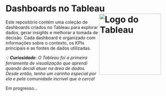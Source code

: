 # Dashboards no Tableau <img align="right" src="https://github.com/user-attachments/assets/cdab4afe-7ed7-478b-a9da-b759aecfaa9f" alt="Logo do Tableau" width="200"/>

Este repositório contém uma coleção de dashboards criados no Tableau para explorar dados, gerar insights e melhorar a tomada de decisão. Cada dashboard é organizado com informações sobre o contexto, os KPIs principais e as fontes de dados utilizadas.

_💡 **Curiosidade**: O Tableau foi a primeira ferramenta de visualização que aprendi quando decidi atuar na área de dados. Desde então, tenho um carinho especial por ela e pela comunidade incrível que a cerca!_

Em progresso...
